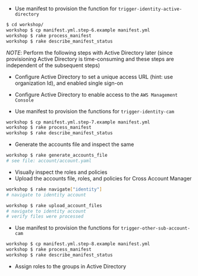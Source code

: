 - Use manifest to provision the function for ```trigger-identity-active-directory```

```bash
$ cd workshop/
workshop $ cp manifest.yml.step-6.example manifest.yml
workshop $ rake process_manifest
workshop $ rake describe_manifest_status
```

*NOTE*: Perform the following steps with Active Directory later (since provisioning Active Directory is time-consuming and these steps are independent of the subsequent steps)

- Configure Active Directory to set a unique access URL (hint: use organization Id), and enabled single sign-on
- Configure Active Directory to enable access to the ```AWS Management Console```

- Use manifest to provision the functions for ```trigger-identity-cam```

```bash
workshop $ cp manifest.yml.step-7.example manifest.yml
workshop $ rake process_manifest
workshop $ rake describe_manifest_status
```

- Generate the accounts file and inspect the same

```bash
workshop $ rake generate_accounts_file
# see file: account/account.yaml
```

- Visually inspect the roles and policies
- Upload the accounts file, roles, and policies for Cross Account Manager

```bash
workshop $ rake navigate["identity"]
# navigate to identity account

workshop $ rake upload_account_files
# navigate to identity account
# verify files were processed 
```

- Use manifest to provision the functions for ```trigger-other-sub-account-cam```

```bash
workshop $ cp manifest.yml.step-8.example manifest.yml
workshop $ rake process_manifest
workshop $ rake describe_manifest_status
```

- Assign roles to the groups in Active Directory

